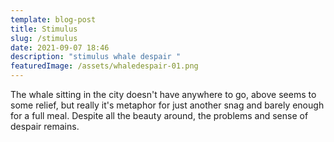 ```yaml
---
template: blog-post
title: Stimulus
slug: /stimulus
date: 2021-09-07 18:46
description: "stimulus whale despair "
featuredImage: /assets/whaledespair-01.png
---
```

The whale sitting in the city doesn't have anywhere to go, above seems to some relief, but really it's metaphor for just another snag and barely enough for a full meal. Despite all the beauty around, the problems and sense of despair remains.